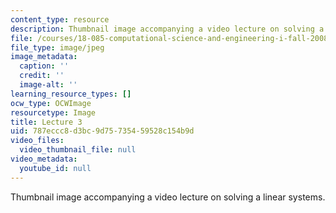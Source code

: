 ```yaml
---
content_type: resource
description: Thumbnail image accompanying a video lecture on solving a linear systems.
file: /courses/18-085-computational-science-and-engineering-i-fall-2008/787eccc8d3bc9d75735459528c154b9d_3.jpg
file_type: image/jpeg
image_metadata:
  caption: ''
  credit: ''
  image-alt: ''
learning_resource_types: []
ocw_type: OCWImage
resourcetype: Image
title: Lecture 3
uid: 787eccc8-d3bc-9d75-7354-59528c154b9d
video_files:
  video_thumbnail_file: null
video_metadata:
  youtube_id: null
---
```

Thumbnail image accompanying a video lecture on solving a linear systems.

